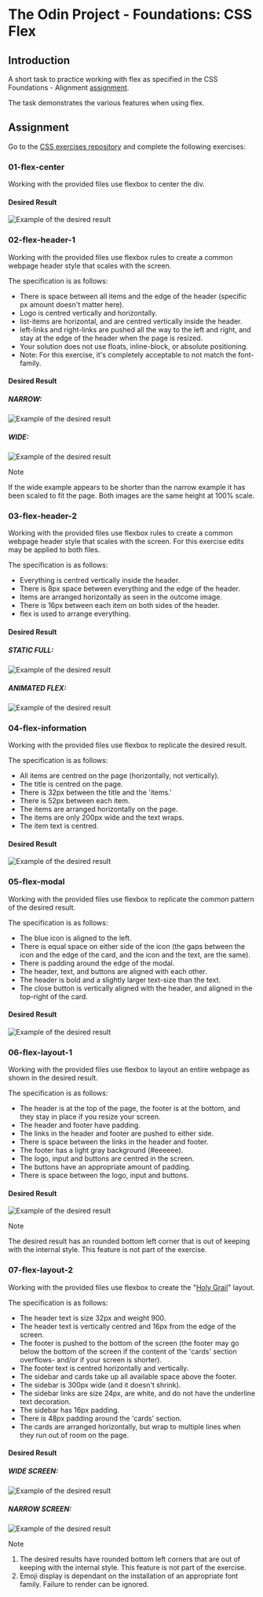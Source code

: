 # The Odin Project - Foundations: CSS Flex

## Introduction

A short task to practice working with flex as specified in the CSS Foundations - Alignment
[assignment](https://www.theodinproject.com/lessons/foundations-alignment#assignment).

The task demonstrates the various features when using flex.

## Assignment

Go to the [CSS exercises repository](https://github.com/TheOdinProject/css-exercises) and complete the following
exercises:

### 01-flex-center

Working with the provided files use flexbox to center the div.


#### Desired Result

![Example of the desired result](https://github.com/TheOdinProject/css-exercises/raw/main/flex/01-flex-center/desired-outcome.png)

### 02-flex-header-1

Working with the provided files use flexbox rules to create a common webpage header style that scales with the screen.

The specification is as follows:

- There is space between all items and the edge of the header (specific px amount doesn't matter here).
- Logo is centred vertically and horizontally.
- list-items are horizontal, and are centred vertically inside the header.
- left-links and right-links are pushed all the way to the left and right, and stay at the edge of the header when the page is resized.
- Your solution does not use floats, inline-block, or absolute positioning.
- Note: For this exercise, it's completely acceptable to not match the font-family.

#### Desired Result

##### NARROW:

![Example of the desired result](https://github.com/TheOdinProject/css-exercises/raw/main/flex/02-flex-header/desired-outcome-narrow.png)

##### WIDE:

![Example of the desired result](https://github.com/TheOdinProject/css-exercises/raw/main/flex/02-flex-header/desired-outcome-wide.png)

> [!NOTE]
> If the wide example appears to be shorter than the narrow example it has been scaled to fit the page. Both images are the same height at 100% scale.

### 03-flex-header-2

Working with the provided files use flexbox rules to create a common webpage header style that scales with the screen. For this exercise edits may be applied to both files.

The specification is as follows:

- Everything is centred vertically inside the header.
- There is 8px space between everything and the edge of the header.
- Items are arranged horizontally as seen in the outcome image.
- There is 16px between each item on both sides of the header.
- flex is used to arrange everything.

#### Desired Result

##### STATIC FULL:

![Example of the desired result](https://github.com/TheOdinProject/css-exercises/raw/main/flex/03-flex-header-2/desired-outcome.png)

##### ANIMATED FLEX:

![Example of the desired result](https://github.com/TheOdinProject/css-exercises/raw/main/flex/03-flex-header-2/desired-outcome.gif)

### 04-flex-information

Working with the provided files use flexbox to replicate the desired result.

The specification is as follows:

- All items are centred on the page (horizontally, not vertically).
- The title is centred on the page.
- There is 32px between the title and the 'items.'
- There is 52px between each item.
- The items are arranged horizontally on the page.
- The items are only 200px wide and the text wraps.
- The item text is centred.

#### Desired Result

![Example of the desired result](https://github.com/TheOdinProject/css-exercises/raw/main/flex/04-flex-information/desired-outcome.png)


### 05-flex-modal

Working with the provided files use flexbox to replicate the common pattern of the desired result.

The specification is as follows:

- The blue icon is aligned to the left.
- There is equal space on either side of the icon (the gaps between the icon and the edge of the card, and the icon and the text, are the same).
- There is padding around the edge of the modal.
- The header, text, and buttons are aligned with each other.
- The header is bold and a slightly larger text-size than the text.
- The close button is vertically aligned with the header, and aligned in the top-right of the card.

#### Desired Result

![Example of the desired result](https://github.com/TheOdinProject/css-exercises/raw/main/flex/05-flex-modal/desired-outcome.png)

### 06-flex-layout-1

Working with the provided files use flexbox to layout an entire webpage as shown in the desired result.

The specification is as follows:

- The header is at the top of the page, the footer is at the bottom, and they stay in place if you resize your screen.
- The header and footer have padding.
- The links in the header and footer are pushed to either side.
- There is space between the links in the header and footer.
- The footer has a light gray background (#eeeeee).
- The logo, input and buttons are centred in the screen.
- The buttons have an appropriate amount of padding.
- There is space between the logo, input and buttons.

#### Desired Result

![Example of the desired result](https://github.com/TheOdinProject/css-exercises/raw/main/flex/06-flex-layout/desired-outcome.png)

> [!NOTE]
> The desired result has an rounded bottom left corner that is out of keeping with the internal style. This feature is not part of the exercise.

### 07-flex-layout-2

Working with the provided files use flexbox to create the "[Holy Grail](https://www.google.com/search?q=holy+grail+layout&sclient=img&udm=2)" layout.

The specification is as follows:

- The header text is size 32px and weight 900.
- The header text is vertically centred and 16px from the edge of the screen.
- The footer is pushed to the bottom of the screen (the footer may go below the bottom of the screen if the content of the 'cards' section overflows- and/or if your screen is shorter).
- The footer text is centred horizontally and vertically.
- The sidebar and cards take up all available space above the footer.
- The sidebar is 300px wide (and it doesn't shrink).
- The sidebar links are size 24px, are white, and do not have the underline text decoration.
- The sidebar has 16px padding.
- There is 48px padding around the 'cards' section.
- The cards are arranged horizontally, but wrap to multiple lines when they run out of room on the page.

#### Desired Result

##### WIDE SCREEN:

![Example of the desired result](https://github.com/TheOdinProject/css-exercises/raw/main/flex/07-flex-layout-2/desired-outcome.png)

##### NARROW SCREEN:

![Example of the desired result](https://github.com/TheOdinProject/css-exercises/raw/main/flex/07-flex-layout-2/desired-outcome-smaller.png)

> [!NOTE]
> 1. The desired results have rounded bottom left corners that are out of keeping with the internal style. This feature is not part of the exercise.
> 2. Emoji display is dependant on the installation of an appropriate font family. Failure to render can be ignored.
